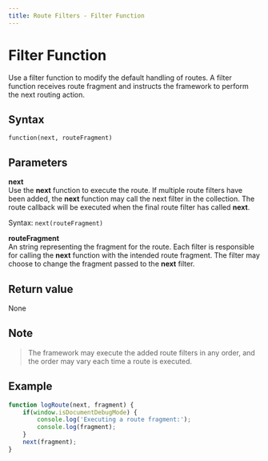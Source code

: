 ```yaml
---
title: Route Filters - Filter Function
---
```


# Filter Function
Use a filter function to modify the default handling of routes. A filter function receives route fragment and instructs the framework to perform the next routing action.

## Syntax
`function(next, routeFragment)`


## Parameters

**next**  
Use the **next** function to execute the route. If multiple route filters have been added, the **next** function may call the next filter
in the collection. The route callback will be executed when the final route filter has called **next**.  

Syntax: `next(routeFragment)`

**routeFragment**  
An string representing the fragment for the route. Each filter is responsible for calling the **next** function with the intended route 
fragment. The filter may choose to change the fragment passed to the **next** filter. 

## Return value
None

## Note
> The framework may execute the added route filters in any order, and the order may vary each time a route is executed.


## Example

```javascript
function logRoute(next, fragment) {
    if(window.isDocumentDebugMode) {
        console.log('Executing a route fragment:');
        console.log(fragment);
    }
    next(fragment);
}
```

